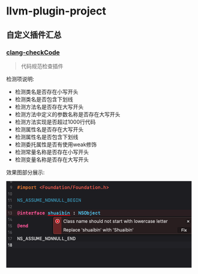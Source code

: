 # llvm-plugin-project


## 自定义插件汇总

### [clang-checkCode](./Plugins/clang-checkCode)
>  代码规范检查插件

检测项说明:
- 检测类名是否存在小写开头
- 检测类名是否包含下划线
- 检测方法名是否存在大写开头
- 检测方法中定义的参数名称是否存在大写开头
- 检测方法实现是否超过1000行代码
- 检测属性名是否存在大写开头
- 检测属性名是否包含下划线
- 检测委托属性是否有使用weak修饰
- 检测常量名称是否存在小写开头
- 检测变量名称是否存在大写开头

效果图部分展示:

![clang-checkCode效果图](./Resources/clang-checkCode.png)
